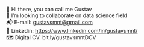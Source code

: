 👋 Hi there, you can call me Gustav <br />
👯 I’m looking to collaborate on data science field <br />
📬 E-mail: gustavsmnt@gmail.com <br />
🔗 Linkedin: https://www.linkedin.com/in/gustavsmnt/ <br />
🗺️ Digital CV: bit.ly/gustavsmntDCV <br />


